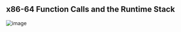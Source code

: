 ## x86-64 Function Calls and the Runtime Stack
![image](https://github.com/steveLauwh/The-deliberate-practice-of-software-technology/blob/master/Programing%20Language/CS107/Lecture13.png)
